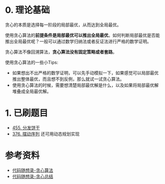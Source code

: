 # 0. 理论基础

贪心的本质是选择每一阶段的局部最优，从而达到全局最优。

使用贪心算法的**前提条件是局部最优可以推出全局最优**。如何判断局部最优是否能推出全局最优呢？一般可以通过数学归纳法或者反证法进行严格的数学证明。
    
贪心算法不像回溯算法，**贪心算法没有固定策略或者套路**。

使用贪心算法的一些小Tips:
  - 如果想出不出严格的数学证明，可以先手动模拟一下，如果感觉可以局部最优推出整体最优，而且想不到反例，那么就试一试贪心算法。
  - 使用贪心算法的时候，需要想清楚局部最优解是什么，以及如果将局部最优解堆叠成全局最优解。

# 1. 已刷题目
- [455. 分发饼干](https://leetcode.cn/problems/assign-cookies/submissions/)
- [376. 摆动序列](https://leetcode.cn/problems/wiggle-subsequence/submissions/) 还可用动态规划实现

# 参考资料
- [代码随想录-贪心算法](https://github.com/NAMZseng/leetcode-master/blob/master/problems/%E8%B4%AA%E5%BF%83%E7%AE%97%E6%B3%95%E7%90%86%E8%AE%BA%E5%9F%BA%E7%A1%80.md)
- [代码随想录-贪心总结](https://github.com/NAMZseng/leetcode-master/blob/master/problems/%E8%B4%AA%E5%BF%83%E7%AE%97%E6%B3%95%E6%80%BB%E7%BB%93%E7%AF%87.md)
